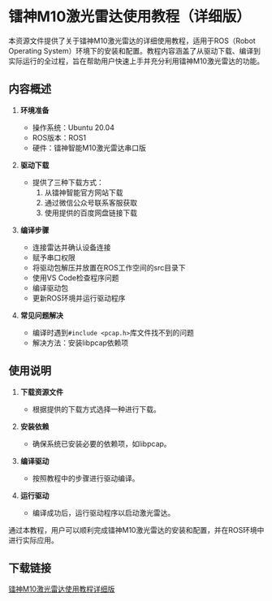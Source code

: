 # 镭神M10激光雷达使用教程（详细版）

本资源文件提供了关于镭神M10激光雷达的详细使用教程，适用于ROS（Robot Operating System）环境下的安装和配置。教程内容涵盖了从驱动下载、编译到实际运行的全过程，旨在帮助用户快速上手并充分利用镭神M10激光雷达的功能。

## 内容概述

1. **环境准备**
   - 操作系统：Ubuntu 20.04
   - ROS版本：ROS1
   - 硬件：镭神智能M10激光雷达串口版

2. **驱动下载**
   - 提供了三种下载方式：
     1. 从镭神智能官方网站下载
     2. 通过微信公众号联系客服获取
     3. 使用提供的百度网盘链接下载

3. **编译步骤**
   - 连接雷达并确认设备连接
   - 赋予串口权限
   - 将驱动包解压并放置在ROS工作空间的src目录下
   - 使用VS Code检查程序问题
   - 编译驱动包
   - 更新ROS环境并运行驱动程序

4. **常见问题解决**
   - 编译时遇到`#include <pcap.h>`库文件找不到的问题
   - 解决方法：安装libpcap依赖项

## 使用说明

1. **下载资源文件**
   - 根据提供的下载方式选择一种进行下载。

2. **安装依赖**
   - 确保系统已安装必要的依赖项，如libpcap。

3. **编译驱动**
   - 按照教程中的步骤进行驱动编译。

4. **运行驱动**
   - 编译成功后，运行驱动程序以启动激光雷达。

通过本教程，用户可以顺利完成镭神M10激光雷达的安装和配置，并在ROS环境中进行实际应用。

## 下载链接

[镭神M10激光雷达使用教程详细版](https://pan.quark.cn/s/88e08359e4f0)